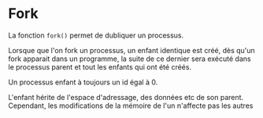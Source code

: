 # Fork

La fonction `fork()` permet de dubliquer un processus.

Lorsque que l'on fork un processus, un enfant identique est créé, dès qu'un fork apparait dans un programme, la suite de ce dernier sera exécuté dans le processus parent et tout les enfants qui ont été créés.

Un processus enfant à toujours un id égal à 0.

L'enfant hérite de l'espace d'adressage, des données etc de son parent. <br>
Cependant, les modifications de la mémoire de l'un n'affecte pas les autres